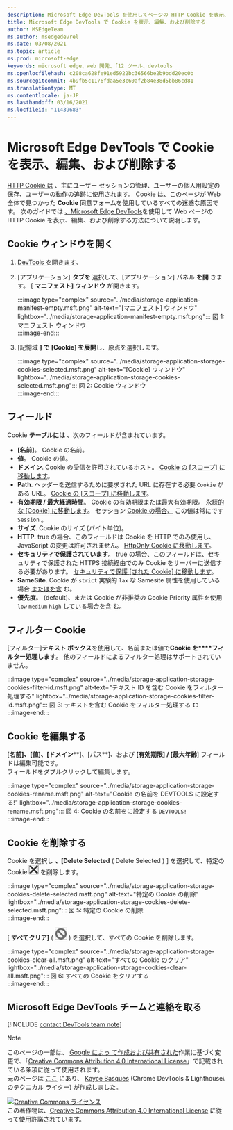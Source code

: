 ```yaml
---
description: Microsoft Edge DevTools を使用してページの HTTP Cookie を表示、編集、および削除する方法について説明します。
title: Microsoft Edge DevTools で Cookie を表示、編集、および削除する
author: MSEdgeTeam
ms.author: msedgedevrel
ms.date: 03/08/2021
ms.topic: article
ms.prod: microsoft-edge
keywords: microsoft edge、web 開発、f12 ツール、devtools
ms.openlocfilehash: c208ca628fe91ed5922bc36566be2b9bdd20ec0b
ms.sourcegitcommit: 4b9fb5c1176fdaa5e3c60af2b84e38d5bb86cd81
ms.translationtype: MT
ms.contentlocale: ja-JP
ms.lasthandoff: 03/16/2021
ms.locfileid: "11439683"
---
```

<!-- Copyright Kayce Basques 

   Licensed under the Apache License, Version 2.0 (the "License");
   you may not use this file except in compliance with the License.
   You may obtain a copy of the License at

       https://www.apache.org/licenses/LICENSE-2.0

   Unless required by applicable law or agreed to in writing, software
   distributed under the License is distributed on an "AS IS" BASIS,
   WITHOUT WARRANTIES OR CONDITIONS OF ANY KIND, either express or implied.
   See the License for the specific language governing permissions and
   limitations under the License.  -->

# <a name="view-edit-and-delete-cookies-with-microsoft-edge-devtools"></a>Microsoft Edge DevTools で Cookie を表示、編集、および削除する  

[HTTP Cookie は][MDNHTTPCookies] 、主にユーザー セッションの管理、ユーザーの個人用設定の保存、ユーザーの動作の追跡に使用されます。  Cookie は、このページが Web 全体で見つかった **Cookie** 同意フォームを使用しているすべての迷惑な原因です。  次のガイドでは [、Microsoft Edge DevTools][MicrosoftEdgeDevTools]を使用して Web ページの HTTP Cookie を表示、編集、および削除する方法について説明します。  

## <a name="open-the-cookies-pane"></a>Cookie ウィンドウを開く  

1.  [DevTools を開きます][DevToolsOpen]。  
1.  [アプリケーション] **タブを** 選択して、[アプリケーション] パネル **を開** きます。  [ **マニフェスト] ウィンドウ** が開きます。  
    
    :::image type="complex" source="../media/storage-application-manifest-empty.msft.png" alt-text="[マニフェスト] ウィンドウ" lightbox="../media/storage-application-manifest-empty.msft.png":::
       図 1: マニフェスト ウィンドウ  
    :::image-end:::  

1.  [記憶域 **] で** **[Cookie] を展開**し、原点を選択します。  
    
    :::image type="complex" source="../media/storage-application-storage-cookies-selected.msft.png" alt-text="[Cookie] ウィンドウ" lightbox="../media/storage-application-storage-cookies-selected.msft.png":::
       図 2: Cookie ウィンドウ  
    :::image-end:::  

## <a name="fields"></a>フィールド  

Cookie **テーブルには** 、次のフィールドが含まれています。  

*   **[名前]**。  Cookie の名前。  
*   **値**。  Cookie の値。  
*   **ドメイン**.  Cookie の受信を許可されているホスト。  [Cookie の [スコープ] に移動します][MDNHTTPCookiesScope]。  
*   **Path**.  ヘッダーを送信するために要求された URL に存在する必要 `Cookie` がある URL。  [Cookie の [スコープ] に移動します][MDNHTTPCookiesScope]。  
*   **有効期限 / 最大経過時間**。  Cookie の有効期限または最大有効期限。  [永続的な [Cookie] に移動します][MDNHTTPCookiesPermanent]。  セッション [Cookie の場合、][MDNHTTPCookiesSession] この値は常にです `Session` 。  
*   **サイズ**.  Cookie のサイズ (バイト単位)。  
*   **HTTP**.  true の場合、このフィールドは Cookie を HTTP でのみ使用し、JavaScript の変更は許可されません。  [HttpOnly Cookie に移動します][MDNHTTPCookiesSecure]。  
*   **セキュリティで保護されています**。  true の場合、このフィールドは、セキュリティで保護された HTTPS 接続経由でのみ Cookie をサーバーに送信する必要があります。  [セキュリティで保護 [された Cookie] に移動します][MDNHTTPCookiesSecure]。  
*   **SameSite**.  Cookie が `strict` 実験的 `lax` な Samesite 属性を使用している場合 [またはを含][MDNHTTPCookiesSamesite] む。  
*   **優先度**。  \(default\)、または Cookie が非推奨の Cookie Priority 属性を使用 `low` `medium` `high` [している場合を含][ChromiumIssue232693] む。

## <a name="filter-cookies"></a>フィルター Cookie  

[フィルター]**テキスト ボックス**を使用して、名前または値で**Cookie を****フィルター処理します**。  他のフィールドによるフィルター処理はサポートされていません。  

:::image type="complex" source="../media/storage-application-storage-cookies-filter-id.msft.png" alt-text="テキスト ID を含む Cookie をフィルター処理する" lightbox="../media/storage-application-storage-cookies-filter-id.msft.png":::
   図 3: テキストを含む Cookie をフィルター処理する `ID`  
:::image-end:::  

## <a name="edit-a-cookie"></a>Cookie を編集する  

[**名前]、[****値****]、[ドメイン****]、[パス**]、および **[有効期限] / [最大年齢**] フィールドは編集可能です。  
フィールドをダブルクリックして編集します。  

:::image type="complex" source="../media/storage-application-storage-cookies-rename.msft.png" alt-text="Cookie の名前を DEVTOOLS に設定する!" lightbox="../media/storage-application-storage-cookies-rename.msft.png":::
   図 4: Cookie の名前をに設定する `DEVTOOLS!`  
:::image-end:::  

## <a name="delete-cookies"></a>Cookie を削除する  

Cookie を選択し **、[Delete Selected** \( Delete Selected \) ] を選択して、特定の Cookie ![ ](../media/delete-icon.msft.png) を削除します。  

:::image type="complex" source="../media/storage-application-storage-cookies-delete-selected.msft.png" alt-text="特定の Cookie の削除" lightbox="../media/storage-application-storage-cookies-delete-selected.msft.png":::
   図 5: 特定の Cookie の削除  
:::image-end:::  

[ **すべてクリア]** \( ![ Clear All ](../media/clear-icon.msft.png) \) を選択して、すべての Cookie を削除します。  

:::image type="complex" source="../media/storage-application-storage-cookies-clear-all.msft.png" alt-text="すべての Cookie のクリア" lightbox="../media/storage-application-storage-cookies-clear-all.msft.png":::
   図 6: すべての Cookie をクリアする  
:::image-end:::  

## <a name="getting-in-touch-with-the-microsoft-edge-devtools-team"></a>Microsoft Edge DevTools チームと連絡を取る  

[!INCLUDE [contact DevTools team note](../includes/contact-devtools-team-note.md)]  

<!-- links -->  

[MicrosoftEdgeDevTools]: /microsoft-edge/devtools-guide-chromium "Microsoft Edge (クロム) 開発者ツール"  
[DevToolsOpen]: /microsoft-edge/devtools-guide-chromium/open "Microsoft Edge DevTools を開く"  

[ChromiumIssue232693]: https://bugs.chromium.org/p/chromium/issues/detail?id=232693 "クロムの問題 232693: Cookie の優先度フィールドの実装|クロム バグ"  

[MDNHTTPCookies]: https://developer.mozilla.org/docs/Web/HTTP/Cookies "HTTP cookie |MDN"  
[MDNHTTPCookiesPermanent]: https://developer.mozilla.org/docs/Web/HTTP/Cookies#Permanent_cookies "HTTP Cookie - 永続的な cookie |MDN"  
[MDNHTTPCookiesSamesite]: https://developer.mozilla.org/docs/Web/HTTP/Cookies#SameSite_cookies "HTTP Cookie - SameSite cookie |MDN"  
[MDNHTTPCookiesScope]: https://developer.mozilla.org/docs/Web/HTTP/Cookies#Scope_of_cookies "HTTP cookie - Cookie の範囲と|MDN"  
[MDNHTTPCookiesSecure]: https://developer.mozilla.org/docs/Web/HTTP/Cookies#Secure_and_HttpOnly_cookies "HTTP Cookie - セキュリティで保護された HttpOnly |MDN"  
[MDNHTTPCookiesSession]: https://developer.mozilla.org/docs/Web/HTTP/Cookies#Session_cookies "HTTP Cookie - セッション cookie |MDN"  

> [!NOTE]
> このページの一部は、 [Google によっ て作成および共有された][GoogleSitePolicies]作業に基づく変更で、「[Creative Commons Attribution 4.0 International License][CCA4IL]」で記載されている条項に従って使用されます。  
> 元のページは [ここ](https://developers.google.com/web/tools/chrome-devtools/storage/cookies) にあり、 [Kayce Basques][KayceBasques] \(Chrome DevTools \& Lighthouse\ のテクニカル ライター) が作成しました。  

[![Creative Commons ライセンス][CCby4Image]][CCA4IL]  
この著作物は、[Creative Commons Attribution 4.0 International License][CCA4IL] に従って使用許諾されています。  

[CCA4IL]: https://creativecommons.org/licenses/by/4.0  
[CCby4Image]: https://i.creativecommons.org/l/by/4.0/88x31.png  
[GoogleSitePolicies]: https://developers.google.com/terms/site-policies  
[KayceBasques]: https://developers.google.com/web/resources/contributors/kaycebasques  

